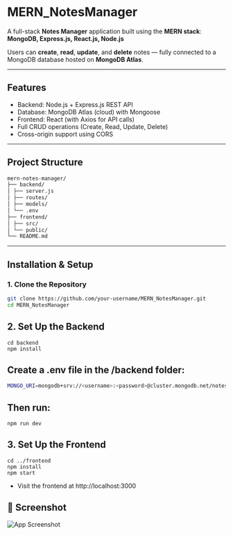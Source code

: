 # MERN_NotesManager

A full-stack **Notes Manager** application built using the **MERN stack**:  
**MongoDB, Express.js, React.js, Node.js**

Users can **create**, **read**, **update**, and **delete** notes — fully connected to a MongoDB database hosted on **MongoDB Atlas**.

---

## Features

- Backend: Node.js + Express.js REST API
- Database: MongoDB Atlas (cloud) with Mongoose
- Frontend: React (with Axios for API calls)
- Full CRUD operations (Create, Read, Update, Delete)
- Cross-origin support using CORS

---

##  Project Structure
```bash
mern-notes-manager/
├── backend/
│ ├── server.js
│ ├── routes/
│ ├── models/
│ └── .env
├── frontend/
│ ├── src/
│ └── public/
└── README.md
```


---

## Installation & Setup

### 1. Clone the Repository

```bash
git clone https://github.com/your-username/MERN_NotesManager.git
cd MERN_NotesManager
```

## 2. Set Up the Backend
```
cd backend
npm install
```

## Create a .env file in the /backend folder:
```bash
MONGO_URI=mongodb+srv://<username>:<password>@cluster.mongodb.net/notesdb
```

## Then run:
```
npm run dev
```
## 3. Set Up the Frontend
```
cd ../frontend
npm install
npm start
```

- Visit the frontend at http://localhost:3000

## 📸 Screenshot

![App Screenshot](./C:\Users\Lenovo\Documents\GitHub\MERN_NotesManagerApp\mern-notes-manager\images\screenshot.PNG)

